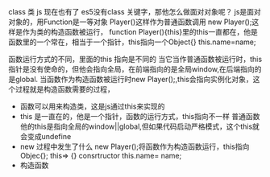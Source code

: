 class 类 js 现在也有了
es5没有class 关键字，那他怎么做面对对象呢？
js是面对对象的，用Function是一等对象
 Player()这样作为普通函数调用
new Player();这样是作为类的构造函数被运行，
function Player(){this}里的this一直都在，他是函数里的一个常在，相当于一个指针，this指向一个Object{} this.name=name;

函数运行方式的不同，里面的this 指向是不同的
当它当作普通函数被运行时，this指针是没有使命的，但他会指向全局，在前端指向的是全局window,在后端指向的是global.
当函数作为构造函数被运行时new Player();,this会指向实例化对象，这个过程就是构造函数需要的过程，

- 函数可以用来构造类，这是js通过this来实现的
- this 是一直在的，他是一个指针，函数的运行方式，this指向不一样
    普通函数他的this是指向全局的window||global,但如果代码启动严格模式，这个this就会变成undefine
- new 过程中发生了什么
 new Player();将函数作为构造函数运行，this指向Objec{};
 this=> {} consrtructor
 this.name= name;
 - 构造函数
